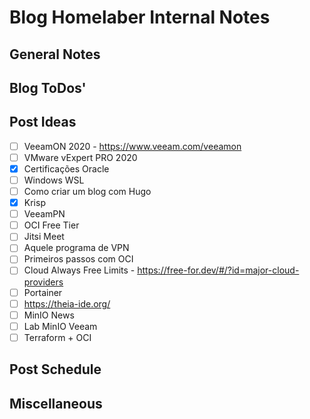 # Blog Homelaber Internal Notes

## General Notes

## Blog ToDos'

## Post Ideas

- [ ] VeeamON 2020 - https://www.veeam.com/veeamon
- [ ] VMware vExpert PRO 2020
- [X] Certificações Oracle
- [ ] Windows WSL
- [ ] Como criar um blog com Hugo
- [X] Krisp
- [ ] VeeamPN
- [ ] OCI Free Tier
- [ ] Jitsi Meet
- [ ] Aquele programa de VPN
- [ ] Primeiros passos com OCI
- [ ] Cloud Always Free Limits - https://free-for.dev/#/?id=major-cloud-providers
- [ ] Portainer
- [ ] https://theia-ide.org/
- [ ] MinIO News
- [ ] Lab MinIO Veeam
- [ ] Terraform + OCI 

## Post Schedule

## Miscellaneous
